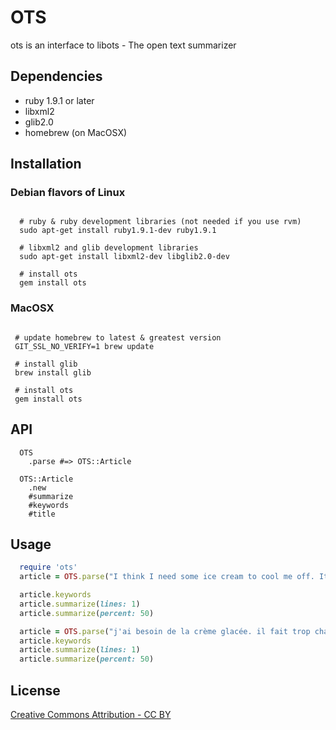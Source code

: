 # OTS

ots is an interface to libots - The open text summarizer

## Dependencies

  * ruby 1.9.1 or later
  * libxml2
  * glib2.0 
  * homebrew (on MacOSX)

## Installation

### Debian flavors of Linux
 
```

  # ruby & ruby development libraries (not needed if you use rvm)
  sudo apt-get install ruby1.9.1-dev ruby1.9.1

  # libxml2 and glib development libraries
  sudo apt-get install libxml2-dev libglib2.0-dev

  # install ots
  gem install ots

```

### MacOSX


```

 # update homebrew to latest & greatest version
 GIT_SSL_NO_VERIFY=1 brew update

 # install glib
 brew install glib

 # install ots
 gem install ots

```

## API

```
  OTS
    .parse #=> OTS::Article

  OTS::Article
    .new
    #summarize
    #keywords
    #title

```

## Usage

```ruby
  require 'ots'
  article = OTS.parse("I think I need some ice cream to cool me off. It is too hot down under")

  article.keywords
  article.summarize(lines: 1)
  article.summarize(percent: 50)

  article = OTS.parse("j'ai besoin de la crème glacée. il fait trop chaud en australie.", "fr")
  article.keywords
  article.summarize(lines: 1)
  article.summarize(percent: 50)
```

## License

[Creative Commons Attribution - CC BY](http://creativecommons.org/licenses/by/3.0)
